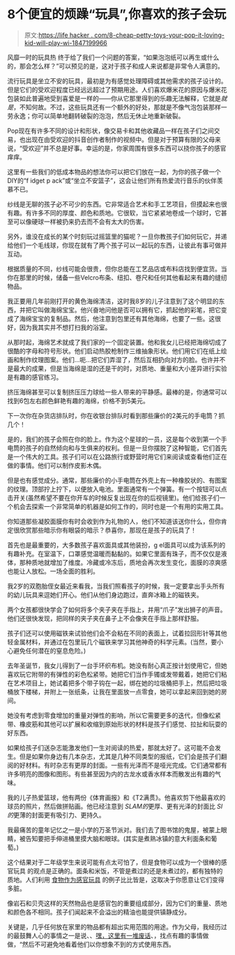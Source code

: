 # 8个便宜的烦躁“玩具”,你喜欢的孩子会玩

> 原文:[https://life hacker . com/8-cheap-petty-toys-your-pop-it-loving-kid-will-play-wi-1847199966](https://lifehacker.com/8-cheap-fidget-toys-your-pop-it-loving-kid-will-play-wi-1847199966)

风靡一时的玩具热 终于给了我们一个问题的答案，“如果泡泡纸可以再生或什么的，那会怎么样？”可以预见的是，这对于孩子和成人来说都是非常令人满意的。

流行玩具是坐立不安的玩具，最初是为有感觉处理障碍或其他需求的孩子设计的。但是它们的受欢迎程度已经远远超过了预期用途。人们喜欢爆米花的原因与爆米花包装如此普遍地受到喜爱是一样的——你从它那里得到的乐趣无法解释，它就是*就是*，不知何故。不过，这些玩具还有一个额外的好处，那就是不像气泡包装那样一劳永逸；你可以简单地翻转破裂的泡泡，然后无休止地重新破裂。

Pop现在有许多不同的设计和形状，像交易卡和其他收藏品一样在孩子们之间交易，也出现在由受欢迎的抖音创作者制作的视频中。但是对于预算有限的父母来说，“受欢迎”并不总是好事。幸运的是，你家周围有很多东西可以挠你孩子的感官痒痒。

这里有一些我们的低成本物品的想法你可以把它们放在一起，为你的孩子做一个DIY的“f idget p ack”或“坐立不安篮子”，这会让他们所有热爱流行音乐的伙伴羡慕不已。

纱线是无聊的孩子必不可少的东西。它非常适合艺术和手工艺项目，但摸起来也很有趣。有许多不同的厚度、颜色和质地。它很软，当它紧紧地卷成一个球时，它甚至可以像硬球一样被扔来扔去而不会有太大的伤害。

另外，谁没在成长的某个时刻玩过摇篮里的猫呢？一旦你教孩子们如何玩它，并递给他们一个毛线球，你现在就有了两个孩子可以一起玩的东西，让彼此有事可做并互动。

根据质量的不同，纱线可能会很贵，但你总能在工艺品店或布料店找到便宜货。当你在那里的时候，储备一些Velcro布条、纽扣、卷尺和任何其他看起来有趣的缝纫物品。

我正要用几年前刚打开的黄色海绵清洁，这时我8岁的儿子注意到了这个明显的东西，并把它叫做海绵宝宝。他兴奋地问他是否可以拥有它，抓起他的彩笔，把它变成了海绵宝宝的复制品。然后，他注意到包里还有其他海绵，也要了一些。这很好，因为我其实并不想打扫我的浴室。

从那时起，海绵艺术就成了我们家的一个固定装置。他和我女儿已经把海绵切成了很酷的字母和符号形状。他们启动热胶枪制作三维抽象形状。他们用它们在纸上绘画和制作纹理图案。他们…呃…把它们弄湿了，然后互相扔向对方的脸。也许并不是最大的成果，但是当海绵是湿的还是干的时，对质地、重量和大小差异进行实验是有趣的感官练习。

挤压海绵甚至可以复制挤压压力球给一些人带来的平静感。最棒的是，你通常可以找到6包左右颜色鲜艳有趣的海绵，价格不到5美元。

下一次你在杂货店排队时，你在收银台排队时看到那些廉价的2美元的手电筒？抓几个！

是的，我们的孩子会照在你的脸上。作为这个星球的一员，这是每个收到第一个手电筒的孩子的自然倾向和与生俱来的权利。但是一旦你摆脱了这种智能，它们首先是一个伟大的工具。孩子们可以在公路旅行或野营时用它们来阅读或查看他们正在做的事情。他们可以制作皮影木偶。

但是也有感觉成分。通常，那些廉价的小手电筒在外壳上有一种橡胶状的、有图案的纹理。顶部拧上拧下，以便放入电池。里面通常有一个弹簧。有一个按钮可以点击开关(虽然希望不要在你开车的时候反复出现在你的后视镜里)。他们给孩子们一个机会去探索一个非常简单的机器是如何工作的，同时也是一个有用的实用工具。

你知道那些凝胶面膜你有时会收到作为礼物的人，他们不知道该送你什么，但你肯定很欣赏那些暗示你有眼袋的暗示？恭喜你，那现在是孩子的玩具了！

首先也是最重要的，大多数孩子喜欢面具或其他装扮，g el面具可以成为该系列的有趣补充。在室温下，口罩感觉温暖而黏黏的。如果它里面有珠子，而不仅仅是液体，那种质地就增加了维度。冷藏或冷冻后，质地会再次发生变化，面膜的凉爽感也能让人放松。一场全面的胜利。

我2岁的双胞胎侄女最近来看我，当我们照看孩子的时候，我一定要拿出手头所有的幼儿玩具来逗她们开心。他们从他们身边跑过，直奔冰箱上的磁铁夹。

两个女孩都很快学会了如何将多个夹子夹在手指上，并用“爪子”发出狮子的声音。他们还很快发现，把同样的夹子夹在鼻子上不会像夹在手指上那样舒服。

孩子们还可以使用磁铁来试验他们会不会粘在不同的表面上，试着拉回形针等其他轻金属材料，并通过在包里玩几个磁铁来学习其他神奇的科学元素。(当然，要小心避免任何潜在的窒息危险。)

去年圣诞节，我女儿得到了一台手环织布机。她没有耐心真正按计划使用它，但她喜欢玩它附带的有弹性的彩色松紧带。她把它们当作手镯或发带戴着，她把它们粘在艺术项目上，她试着把多个带子钩在一起，绑在她的垃圾桶把手上，然后把垃圾桶放下楼梯，并附上一张纸条，让我在里面放一点零食，她可以拿起来回到她的房间。

她没有考虑到零食增加的重量对弹性的影响，所以它需要更多的迭代，但像松紧带、橡皮筋和其他可以扩展和收缩到原始形状的材料是孩子们感觉、拉扯和玩耍的好东西。

如果给孩子们送杂志能激发他们一生对阅读的热爱，那就太好了。这可能不会发生。但是如果你身边有几本杂志，尤其是几种不同类型的报纸，它们会是孩子们翻阅的好材料。有时杂志有更厚的封面。一些有光泽而不是哑光完成。它们通常都有许多明亮的图像和图形。有些甚至因为内的古龙水或香水样本而散发出有趣的气味。

我的儿子热爱篮球，他有两份《体育画报》和《T2满贯》。他喜欢剪下他最喜欢的球员的照片，然后做拼贴画。他已经注意到 *SLAM的*更厚、更有光泽的封面比 *SI的*更薄的封面更有吸引力、更持久。

我最痛苦的童年记忆之一是小学的万圣节派对。我们去了图书馆的鬼屋，被蒙上眼睛，被告知要把手伸进桶里摸大脑和眼球。(其实是煮熟冰镇的意大利面条和葡萄。)

这个结果对于二年级学生来说可能有点太可怕了，但是食物可以成为一个很棒的感官玩具 的观点是正确的。面条和米饭，不管是煮过的还是未煮过的，都有独特的质地。人们利用 [食物作为感官玩具](https://lifehacker.com/let-your-toddler-play-with-birdseed-1844279080) 的例子比比皆是，这取决于你愿意让它们变得多脏。

像岩石和贝壳这样的天然物品也是感官包的重要组成部分，因为它们的重量、质地和颜色各不相同。孩子们闻起来不会溢出的精油也能提供镇静成分。

关键是，几乎任何放在家里的物品都有超出实用范围的用途。作为父母，我经历过的最鼓舞人心的事情之一是说、、[嘿，这里有一堆废话](https://lifehacker.com/create-a-backyard-mud-kitchen-for-your-kids-this-spring-1846414473)、，找点有趣的事情做做，“然后不可避免地看着他们以你想象不到的方式使用东西。